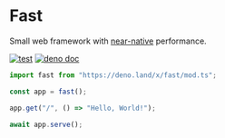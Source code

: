 # Fast

Small web framework with
[near-native](https://github.com/danteissaias/fast/tree/main/benchmarks)
performance.

[![test](https://github.com/danteissaias/fast/actions/workflows/test.yml/badge.svg)](https://github.com/danteissaias/fast/actions/workflows/test.yml)
[![deno doc](https://doc.deno.land/badge.svg)](https://doc.deno.land/https://deno.land/x/fast/mod.ts)

```ts
import fast from "https://deno.land/x/fast/mod.ts";

const app = fast();

app.get("/", () => "Hello, World!");

await app.serve();
```
